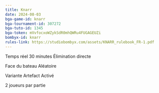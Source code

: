 ```yaml
---
title: Knarr
date: 2024-08-03
bga-game-id: knarr
bga-tournament-id: 307272
bga-tuto-id: 1345
bga-token: mVvfocxoWZykSdR0mhQWRu4FUGAGEUZi
bombyx-id: knarr
rules-link: https://studiobombyx.com/assets/KNARR_rulebook_FR-1.pdf
---
```


Temps réel 30 minutes Élimination directe

Face du bateau Aléatoire

Variante Artefact Activé

2 joueurs par partie